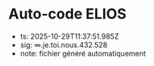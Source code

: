 # Auto-code ELIOS
- ts: 2025-10-29T11:37:51.985Z
- sig: ∞.je.toi.nous.432.528
- note: fichier généré automatiquement